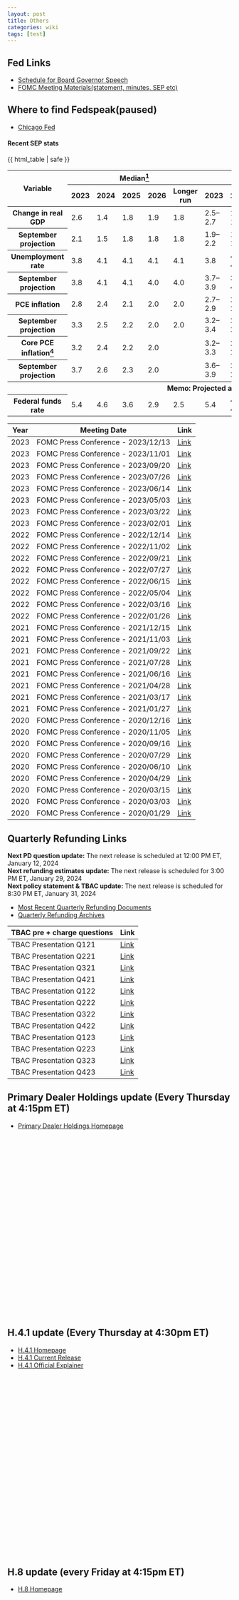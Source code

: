 ```yaml
---
layout: post
title: Others
categories: wiki
tags: [test]
---
```

## Fed Links
- [Schedule for Board Governor Speech](https://www.federalreserve.gov/newsevents/calendar.htm)  
- [FOMC Meeting Materials(statement, minutes, SEP etc)](https://www.federalreserve.gov/monetarypolicy/fomccalendars.htm)

## Where to find Fedspeak(paused)
- [Chicago Fed](https://www.chicagofed.org/utilities/about-us/office-of-the-president/office-of-the-president-media-appearances)

#### Recent SEP stats
<div class="table-responsive">
  <table aria-labelledby="xt1 xt1p1b" class="pubtables" data-sticky-columns="1" data-sticky-rows="2">
  <thead>
  <tr>
  <th class="colhead" id="xt1a1" rowspan="2">Variable</th>
  <th class="colhead" colspan="5" id="xt1a2">Median<a href="#xt1p1f1" id="xt1p1f1r"><sup>1</sup></a></th>
  <th class="colhead" colspan="5" id="xt1a3">Central Tendency<a href="#xt1p1f2" id="xt1p1f2r"><sup>2</sup></a></th>
  <th class="colhead" colspan="5" id="xt1a4">Range<a href="#xt1p1f3" id="xt1p1f3r"><sup>3</sup></a></th>
  </tr>
  <tr>
  <th class="colhead" headers="xt1a2" id="xt1b1">2023</th>
  <th class="colhead" headers="xt1a2" id="xt1b2">2024</th>
  <th class="colhead" headers="xt1a2" id="xt1b3">2025</th>
  <th class="colhead" headers="xt1a2" id="xt1b4">2026</th>
  <th class="colhead" headers="xt1a2" id="xt1b5">Longer run</th>
  <th class="colhead" headers="xt1a3" id="xt1b6">2023</th>
  <th class="colhead" headers="xt1a3" id="xt1b7">2024</th>
  <th class="colhead" headers="xt1a3" id="xt1b8">2025</th>
  <th class="colhead" headers="xt1a3" id="xt1b9">2026</th>
  <th class="colhead" headers="xt1a3" id="xt1b10">Longer run</th>
  <th class="colhead" headers="xt1a4" id="xt1b11">2023</th>
  <th class="colhead" headers="xt1a4" id="xt1b12">2024</th>
  <th class="colhead" headers="xt1a4" id="xt1b13">2025</th>
  <th class="colhead" headers="xt1a4" id="xt1b14">2026</th>
  <th class="colhead" headers="xt1a4" id="xt1b15">Longer run</th>
  </tr>
  </thead>
  <tbody>
  <tr>
  <th class="stub" headers="xt1a1" id="xt1r1">Change in real GDP</th>
  <td class="data" headers="xt1a2 xt1b1 xt1r1">2.6</td>
  <td class="data" headers="xt1a2 xt1b2 xt1r1">1.4</td>
  <td class="data" headers="xt1a2 xt1b3 xt1r1">1.8</td>
  <td class="data" headers="xt1a2 xt1b4 xt1r1">1.9</td>
  <td class="data" headers="xt1a2 xt1b5 xt1r1">1.8</td>
  <td class="data" headers="xt1a3 xt1b6 xt1r1">2.5–2.7</td>
  <td class="data" headers="xt1a3 xt1b7 xt1r1">1.2–1.7</td>
  <td class="data" headers="xt1a3 xt1b8 xt1r1">1.5–2.0</td>
  <td class="data" headers="xt1a3 xt1b9 xt1r1">1.8–2.0</td>
  <td class="data" headers="xt1a3 xt1b10 xt1r1">1.7–2.0</td>
  <td class="data" headers="xt1a4 xt1b11 xt1r1">2.5–2.7</td>
  <td class="data" headers="xt1a4 xt1b12 xt1r1">0.8–2.5</td>
  <td class="data" headers="xt1a4 xt1b13 xt1r1">1.4–2.5</td>
  <td class="data" headers="xt1a4 xt1b14 xt1r1">1.6–2.5</td>
  <td class="data" headers="xt1a4 xt1b15 xt1r1">1.6–2.5</td>
  </tr>
  <tr>
  <th class="stub in1" headers="xt1a1 xt1r1" id="xt1r2">September projection</th>
  <td class="data" headers="xt1a2 xt1b1 xt1r1 xt1r2">2.1</td>
  <td class="data" headers="xt1a2 xt1b2 xt1r1 xt1r2">1.5</td>
  <td class="data" headers="xt1a2 xt1b3 xt1r1 xt1r2">1.8</td>
  <td class="data" headers="xt1a2 xt1b4 xt1r1 xt1r2">1.8</td>
  <td class="data" headers="xt1a2 xt1b5 xt1r1 xt1r2">1.8</td>
  <td class="data" headers="xt1a3 xt1b6 xt1r1 xt1r2">1.9–2.2</td>
  <td class="data" headers="xt1a3 xt1b7 xt1r1 xt1r2">1.2–1.8</td>
  <td class="data" headers="xt1a3 xt1b8 xt1r1 xt1r2">1.6–2.0</td>
  <td class="data" headers="xt1a3 xt1b9 xt1r1 xt1r2">1.7–2.0</td>
  <td class="data" headers="xt1a3 xt1b10 xt1r1 xt1r2">1.7–2.0</td>
  <td class="data" headers="xt1a4 xt1b11 xt1r1 xt1r2">1.8–2.6</td>
  <td class="data" headers="xt1a4 xt1b12 xt1r1 xt1r2">0.4–2.5</td>
  <td class="data" headers="xt1a4 xt1b13 xt1r1 xt1r2">1.4–2.5</td>
  <td class="data" headers="xt1a4 xt1b14 xt1r1 xt1r2">1.6–2.5</td>
  <td class="data" headers="xt1a4 xt1b15 xt1r1 xt1r2">1.6–2.5</td>
  </tr>
  <tr>
  <th class="stub" headers="xt1a1" id="xt1r3">Unemployment rate</th>
  <td class="data" headers="xt1a2 xt1b1 xt1r3">3.8</td>
  <td class="data" headers="xt1a2 xt1b2 xt1r3">4.1</td>
  <td class="data" headers="xt1a2 xt1b3 xt1r3">4.1</td>
  <td class="data" headers="xt1a2 xt1b4 xt1r3">4.1</td>
  <td class="data" headers="xt1a2 xt1b5 xt1r3">4.1</td>
  <td class="data" headers="xt1a3 xt1b6 xt1r3">3.8</td>
  <td class="data" headers="xt1a3 xt1b7 xt1r3">4.0–4.2</td>
  <td class="data" headers="xt1a3 xt1b8 xt1r3">4.0–4.2</td>
  <td class="data" headers="xt1a3 xt1b9 xt1r3">3.9–4.3</td>
  <td class="data" headers="xt1a3 xt1b10 xt1r3">3.8–4.3</td>
  <td class="data" headers="xt1a4 xt1b11 xt1r3">3.7–4.0</td>
  <td class="data" headers="xt1a4 xt1b12 xt1r3">3.9–4.5</td>
  <td class="data" headers="xt1a4 xt1b13 xt1r3">3.8–4.7</td>
  <td class="data" headers="xt1a4 xt1b14 xt1r3">3.8–4.7</td>
  <td class="data" headers="xt1a4 xt1b15 xt1r3">3.5–4.3</td>
  </tr>
  <tr>
  <th class="stub in1" headers="xt1a1 xt1r3" id="xt1r4">September projection</th>
  <td class="data" headers="xt1a2 xt1b1 xt1r3 xt1r4">3.8</td>
  <td class="data" headers="xt1a2 xt1b2 xt1r3 xt1r4">4.1</td>
  <td class="data" headers="xt1a2 xt1b3 xt1r3 xt1r4">4.1</td>
  <td class="data" headers="xt1a2 xt1b4 xt1r3 xt1r4">4.0</td>
  <td class="data" headers="xt1a2 xt1b5 xt1r3 xt1r4">4.0</td>
  <td class="data" headers="xt1a3 xt1b6 xt1r3 xt1r4">3.7–3.9</td>
  <td class="data" headers="xt1a3 xt1b7 xt1r3 xt1r4">3.9–4.4</td>
  <td class="data" headers="xt1a3 xt1b8 xt1r3 xt1r4">3.9–4.3</td>
  <td class="data" headers="xt1a3 xt1b9 xt1r3 xt1r4">3.8–4.3</td>
  <td class="data" headers="xt1a3 xt1b10 xt1r3 xt1r4">3.8–4.3</td>
  <td class="data" headers="xt1a4 xt1b11 xt1r3 xt1r4">3.7–4.0</td>
  <td class="data" headers="xt1a4 xt1b12 xt1r3 xt1r4">3.7–4.5</td>
  <td class="data" headers="xt1a4 xt1b13 xt1r3 xt1r4">3.7–4.7</td>
  <td class="data" headers="xt1a4 xt1b14 xt1r3 xt1r4">3.7–4.5</td>
  <td class="data" headers="xt1a4 xt1b15 xt1r3 xt1r4">3.5–4.3</td>
  </tr>
  <tr>
  <th class="stub" headers="xt1a1" id="xt1r5">PCE inflation</th>
  <td class="data" headers="xt1a2 xt1b1 xt1r5">2.8</td>
  <td class="data" headers="xt1a2 xt1b2 xt1r5">2.4</td>
  <td class="data" headers="xt1a2 xt1b3 xt1r5">2.1</td>
  <td class="data" headers="xt1a2 xt1b4 xt1r5">2.0</td>
  <td class="data" headers="xt1a2 xt1b5 xt1r5">2.0</td>
  <td class="data" headers="xt1a3 xt1b6 xt1r5">2.7–2.9</td>
  <td class="data" headers="xt1a3 xt1b7 xt1r5">2.2–2.5</td>
  <td class="data" headers="xt1a3 xt1b8 xt1r5">2.0–2.2</td>
  <td class="data" headers="xt1a3 xt1b9 xt1r5">2.0</td>
  <td class="data" headers="xt1a3 xt1b10 xt1r5">2.0</td>
  <td class="data" headers="xt1a4 xt1b11 xt1r5">2.7–3.2</td>
  <td class="data" headers="xt1a4 xt1b12 xt1r5">2.1–2.7</td>
  <td class="data" headers="xt1a4 xt1b13 xt1r5">2.0–2.5</td>
  <td class="data" headers="xt1a4 xt1b14 xt1r5">2.0–2.3</td>
  <td class="data" headers="xt1a4 xt1b15 xt1r5">2.0</td>
  </tr>
  <tr>
  <th class="stub in1" headers="xt1a1 xt1r5" id="xt1r6">September projection</th>
  <td class="data" headers="xt1a2 xt1b1 xt1r5 xt1r6">3.3</td>
  <td class="data" headers="xt1a2 xt1b2 xt1r5 xt1r6">2.5</td>
  <td class="data" headers="xt1a2 xt1b3 xt1r5 xt1r6">2.2</td>
  <td class="data" headers="xt1a2 xt1b4 xt1r5 xt1r6">2.0</td>
  <td class="data" headers="xt1a2 xt1b5 xt1r5 xt1r6">2.0</td>
  <td class="data" headers="xt1a3 xt1b6 xt1r5 xt1r6">3.2–3.4</td>
  <td class="data" headers="xt1a3 xt1b7 xt1r5 xt1r6">2.3–2.7</td>
  <td class="data" headers="xt1a3 xt1b8 xt1r5 xt1r6">2.0–2.3</td>
  <td class="data" headers="xt1a3 xt1b9 xt1r5 xt1r6">2.0–2.2</td>
  <td class="data" headers="xt1a3 xt1b10 xt1r5 xt1r6">2.0</td>
  <td class="data" headers="xt1a4 xt1b11 xt1r5 xt1r6">3.1–3.8</td>
  <td class="data" headers="xt1a4 xt1b12 xt1r5 xt1r6">2.1–3.5</td>
  <td class="data" headers="xt1a4 xt1b13 xt1r5 xt1r6">2.0–2.9</td>
  <td class="data" headers="xt1a4 xt1b14 xt1r5 xt1r6">2.0–2.7</td>
  <td class="data" headers="xt1a4 xt1b15 xt1r5 xt1r6">2.0</td>
  </tr>
  <tr>
  <th class="stub" headers="xt1a1" id="xt1r7">Core PCE inflation<a href="#xt1p1f4" id="xt1p1f4r"><sup>4</sup></a></th>
  <td class="data" headers="xt1a2 xt1b1 xt1r7">3.2</td>
  <td class="data" headers="xt1a2 xt1b2 xt1r7">2.4</td>
  <td class="data" headers="xt1a2 xt1b3 xt1r7">2.2</td>
  <td class="data" headers="xt1a2 xt1b4 xt1r7">2.0</td>
  <td class="emptystub"> </td>
  <td class="data" headers="xt1a3 xt1b6 xt1r7">3.2–3.3</td>
  <td class="data" headers="xt1a3 xt1b7 xt1r7">2.4–2.7</td>
  <td class="data" headers="xt1a3 xt1b8 xt1r7">2.0–2.2</td>
  <td class="data" headers="xt1a3 xt1b9 xt1r7">2.0–2.1</td>
  <td class="emptystub"> </td>
  <td class="data" headers="xt1a4 xt1b11 xt1r7">3.2–3.7</td>
  <td class="data" headers="xt1a4 xt1b12 xt1r7">2.3–3.0</td>
  <td class="data" headers="xt1a4 xt1b13 xt1r7">2.0–2.6</td>
  <td class="data" headers="xt1a4 xt1b14 xt1r7">2.0–2.3</td>
  <td class="emptystub"> </td>
  </tr>
  <tr>
  <th class="stub in1" headers="xt1a1 xt1r7" id="xt1r8">September projection</th>
  <td class="data" headers="xt1a2 xt1b1 xt1r7 xt1r8">3.7</td>
  <td class="data" headers="xt1a2 xt1b2 xt1r7 xt1r8">2.6</td>
  <td class="data" headers="xt1a2 xt1b3 xt1r7 xt1r8">2.3</td>
  <td class="data" headers="xt1a2 xt1b4 xt1r7 xt1r8">2.0</td>
  <td class="emptystub"> </td>
  <td class="data" headers="xt1a3 xt1b6 xt1r7 xt1r8">3.6–3.9</td>
  <td class="data" headers="xt1a3 xt1b7 xt1r7 xt1r8">2.5–2.8</td>
  <td class="data" headers="xt1a3 xt1b8 xt1r7 xt1r8">2.0–2.4</td>
  <td class="data" headers="xt1a3 xt1b9 xt1r7 xt1r8">2.0–2.3</td>
  <td class="emptystub"> </td>
  <td class="data" headers="xt1a4 xt1b11 xt1r7 xt1r8">3.5–4.2</td>
  <td class="data" headers="xt1a4 xt1b12 xt1r7 xt1r8">2.3–3.6</td>
  <td class="data" headers="xt1a4 xt1b13 xt1r7 xt1r8">2.0–3.0</td>
  <td class="data" headers="xt1a4 xt1b14 xt1r7 xt1r8">2.0–2.9</td>
  <td class="emptystub"> </td>
  </tr>
  <tr>
  <th class="stub memogrey" colspan="16" id="xt1r9">Memo: Projected appropriate policy path</th>
  </tr>
  <tr>
  <th class="stub" headers="xt1a1 xt1r9" id="xt1r10">Federal funds rate</th>
  <td class="data" headers="xt1a2 xt1b1 xt1r9 xt1r10">5.4</td>
  <td class="data" headers="xt1a2 xt1b2 xt1r9 xt1r10">4.6</td>
  <td class="data" headers="xt1a2 xt1b3 xt1r9 xt1r10">3.6</td>
  <td class="data" headers="xt1a2 xt1b4 xt1r9 xt1r10">2.9</td>
  <td class="data" headers="xt1a2 xt1b5 xt1r9 xt1r10">2.5</td>
  <td class="data" headers="xt1a3 xt1b6 xt1r9 xt1r10">5.4</td>
  <td class="data" headers="xt1a3 xt1b7 xt1r9 xt1r10">4.4–4.9</td>
  <td class="data" headers="xt1a3 xt1b8 xt1r9 xt1r10">3.1–3.9</td>
  <td class="data" headers="xt1a3 xt1b9 xt1r9 xt1r10">2.5–3.1</td>
  <td class="data" headers="xt1a3 xt1b10 xt1r9 xt1r10">2.5–3.0</td>
  <td class="data" headers="xt1a4 xt1b11 xt1r9 xt1r10">5.4</td>
  <td class="data" headers="xt1a4 xt1b12 xt1r9 xt1r10">3.9–5.4</td>
  <td class="data" headers="xt1a4 xt1b13 xt1r9 xt1r10">2.4–5.4</td>
  <td class="data" headers="xt1a4 xt1b14 xt1r9 xt1r10">2.4–4.9</td>
  <td class="data" headers="xt1a4 xt1b15 xt1r9 xt1r10">2.4–3.8</td>
  </tr>
  <tr>
  {{ html_table | safe }}
</div>


| Year | Meeting Date | Link |
|----------|----------|----------|
|2023 | FOMC Press Conference - 2023/12/13 | [Link](https://www.federalreserve.gov/mediacenter/files/FOMCpresconf20231213.pdf) |
|2023 | FOMC Press Conference - 2023/11/01 | [Link](https://www.federalreserve.gov/mediacenter/files/fomcpresconf20231101.pdf) |
|2023 | FOMC Press Conference - 2023/09/20 | [Link](https://www.federalreserve.gov/mediacenter/files/fomcpresconf20230920.pdf) |
|2023 | FOMC Press Conference - 2023/07/26 | [Link](https://www.federalreserve.gov/mediacenter/files/fomcpresconf20230726.pdf) |
|2023 | FOMC Press Conference - 2023/06/14 | [Link](https://www.federalreserve.gov/mediacenter/files/fomcpresconf20230614.pdf) |
|2023 | FOMC Press Conference - 2023/05/03 | [Link](https://www.federalreserve.gov/mediacenter/files/fomcpresconf20230503.pdf) |
|2023 | FOMC Press Conference - 2023/03/22 | [Link](https://www.federalreserve.gov/mediacenter/files/fomcpresconf20230322.pdf) |
|2023 | FOMC Press Conference - 2023/02/01 | [Link](https://www.federalreserve.gov/mediacenter/files/fomcpresconf20230201.pdf) |
|2022 | FOMC Press Conference - 2022/12/14 | [Link](https://www.federalreserve.gov/mediacenter/files/fomcpresconf20221214.pdf) |
|2022 | FOMC Press Conference - 2022/11/02 | [Link](https://www.federalreserve.gov/mediacenter/files/fomcpresconf20221102.pdf) |
|2022 | FOMC Press Conference - 2022/09/21 | [Link](https://www.federalreserve.gov/mediacenter/files/fomcpresconf20220921.pdf) |
|2022 | FOMC Press Conference - 2022/07/27 | [Link](https://www.federalreserve.gov/mediacenter/files/fomcpresconf20220727.pdf) |
|2022 | FOMC Press Conference - 2022/06/15 | [Link](https://www.federalreserve.gov/mediacenter/files/fomcpresconf20220615.pdf) |
|2022 | FOMC Press Conference - 2022/05/04 | [Link](https://www.federalreserve.gov/mediacenter/files/fomcpresconf20220504.pdf) |
|2022 | FOMC Press Conference - 2022/03/16 | [Link](https://www.federalreserve.gov/mediacenter/files/fomcpresconf20220316.pdf) |
|2022 | FOMC Press Conference - 2022/01/26 | [Link](https://www.federalreserve.gov/mediacenter/files/fomcpresconf20220126.pdf) |
|2021 | FOMC Press Conference - 2021/12/15 | [Link](https://www.federalreserve.gov/mediacenter/files/fomcpresconf20211215.pdf) |
|2021 | FOMC Press Conference - 2021/11/03 | [Link](https://www.federalreserve.gov/mediacenter/files/fomcpresconf20211103.pdf) |
|2021 | FOMC Press Conference - 2021/09/22 | [Link](https://www.federalreserve.gov/mediacenter/files/fomcpresconf20210922.pdf) |
|2021 | FOMC Press Conference - 2021/07/28 | [Link](https://www.federalreserve.gov/mediacenter/files/fomcpresconf20210728.pdf) |
|2021 | FOMC Press Conference - 2021/06/16 | [Link](https://www.federalreserve.gov/mediacenter/files/fomcpresconf20210616.pdf) |
|2021 | FOMC Press Conference - 2021/04/28 | [Link](https://www.federalreserve.gov/mediacenter/files/fomcpresconf20210428.pdf) |
|2021 | FOMC Press Conference - 2021/03/17 | [Link](https://www.federalreserve.gov/mediacenter/files/fomcpresconf20210317.pdf) |
|2021 | FOMC Press Conference - 2021/01/27 | [Link](https://www.federalreserve.gov/mediacenter/files/fomcpresconf20210127.pdf) |
|2020 | FOMC Press Conference - 2020/12/16 | [Link](https://www.federalreserve.gov/mediacenter/files/fomcpresconf20201216.pdf) |
|2020 | FOMC Press Conference - 2020/11/05 | [Link](https://www.federalreserve.gov/mediacenter/files/fomcpresconf20201105.pdf) |
|2020 | FOMC Press Conference - 2020/09/16 | [Link](https://www.federalreserve.gov/mediacenter/files/fomcpresconf20200916.pdf) |
|2020 | FOMC Press Conference - 2020/07/29 | [Link](https://www.federalreserve.gov/mediacenter/files/fomcpresconf20200729.pdf) |
|2020 | FOMC Press Conference - 2020/06/10 | [Link](https://www.federalreserve.gov/mediacenter/files/fomcpresconf20200610.pdf) |
|2020 | FOMC Press Conference - 2020/04/29 | [Link](https://www.federalreserve.gov/mediacenter/files/fomcpresconf20200429.pdf) |
|2020 | FOMC Press Conference - 2020/03/15 | [Link](https://www.federalreserve.gov/mediacenter/files/fomcpresconf20200315.pdf) |
|2020 | FOMC Press Conference - 2020/03/03 | [Link](https://www.federalreserve.gov/mediacenter/files/fomcpresconf20200303.pdf) |
|2020 | FOMC Press Conference - 2020/01/29 | [Link](https://www.federalreserve.gov/mediacenter/files/fomcpresconf20200129.pdf) |







## Quarterly Refunding Links
**Next PD question update:** The next release is scheduled at 12:00 PM ET, January 12, 2024  
**Next refunding estimates update:** The next release is scheduled for 3:00 PM ET, January 29, 2024  
**Next policy statement & TBAC update:** The next release is scheduled for 8:30 PM ET, January 31, 2024  

- [Most Recent Quarterly Refunding Documents](https://home.treasury.gov/policy-issues/financing-the-government/quarterly-refunding/most-recent-quarterly-refunding-documents)  
- [Quarterly Refunding Archives](https://home.treasury.gov/policy-issues/financing-the-government/quarterly-refunding/quarterly-refunding-archives)


| TBAC pre + charge questions  | Link |
|--------------|-------------|
| TBAC Presentation Q121 | [Link](https://home.treasury.gov/system/files/221/CombinedChargesforArchivesQ12021.pdf) |
| TBAC Presentation Q221 | [Link](https://home.treasury.gov/system/files/221/CombinedChargesforArchivesQ22021.pdf) |
| TBAC Presentation Q321 | [Link](https://home.treasury.gov/system/files/221/CombinedChargesforArchivesQ32021.pdf) |
| TBAC Presentation Q421 | [Link](https://home.treasury.gov/system/files/221/CombinedChargesforArchivesQ42021.pdf) |
| TBAC Presentation Q122 | [Link](https://home.treasury.gov/system/files/221/CombinedChargesforArchivesQ12022.pdf) |
| TBAC Presentation Q222 | [Link](https://home.treasury.gov/system/files/221/CombinedChargesforArchivesQ22022.pdf) |
| TBAC Presentation Q322 | [Link](https://home.treasury.gov/system/files/221/CombinedChargesforArchivesQ32022.pdf) |
| TBAC Presentation Q422 | [Link](https://home.treasury.gov/system/files/221/CombinedChargesforArchivesQ42022.pdf) |
| TBAC Presentation Q123 | [Link](https://home.treasury.gov/system/files/221/CombinedChargesforArchivesQ12023.pdf) |
| TBAC Presentation Q223 | [Link](https://home.treasury.gov/system/files/221/CombinedChargesforArchivesQ22023.pdf) |
| TBAC Presentation Q323 | [Link](https://home.treasury.gov/system/files/221/CombinedChargesforArchivesQ32023.pdf) |
| TBAC Presentation Q423 | [Link](https://home.treasury.gov/system/files/221/CombinedChargesforArchivesQ42023.pdf) |


## Primary Dealer Holdings update (Every Thursday at 4:15pm ET)
- [Primary Dealer Holdings Homepage](https://www.newyorkfed.org/markets/counterparties/primary-dealers-statistics)

<div style="min-height:400px"><script type="text/javascript" defer src="https://datawrapper.dwcdn.net/fv5l6/embed.js?v=1" charset="utf-8"></script><noscript><img src="https://datawrapper.dwcdn.net/fv5l6/full.png" alt="" /></noscript></div>

## H.4.1 update (Every Thursday at 4:30pm ET)
- [H.4.1 Homepage](https://www.federalreserve.gov/releases/h41/)
- [H.4.1 Current Release](https://www.federalreserve.gov/releases/h41/current/default.htm/)
- [H.4.1 Official Explainer](https://www.federalreserve.gov/monetarypolicy/bst_fedsbalancesheet.htm)

<div style="min-height:400px"><script type="text/javascript" defer src="https://datawrapper.dwcdn.net/OZh7N/embed.js?v=1" charset="utf-8"></script><noscript><img src="https://datawrapper.dwcdn.net/OZh7N/full.png" alt="" /></noscript></div>

## H.8 update (every Friday at 4:15pm ET)
- [H.8 Homepage](https://www.federalreserve.gov/releases/h8/)

  
